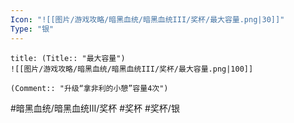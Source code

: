 ```yaml
---
Icon: "![[图片/游戏攻略/暗黑血统/暗黑血统III/奖杯/最大容量.png|30]]"
Type: "银"
---
```

```ad-common-silver-trophy
title: (Title:: "最大容量")
![[图片/游戏攻略/暗黑血统/暗黑血统III/奖杯/最大容量.png|100]]

(Comment:: "升级“拿非利的小憩”容量4次")
```

#暗黑血统/暗黑血统III/奖杯 #奖杯 #奖杯/银
